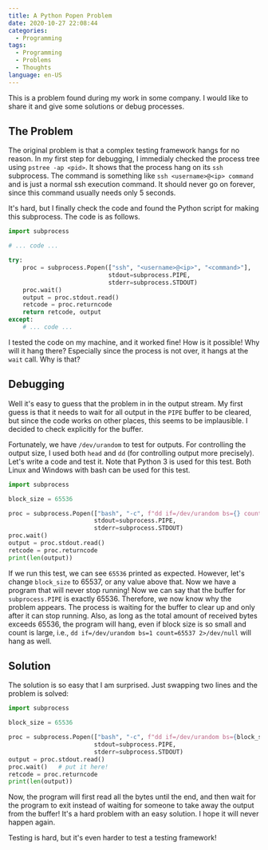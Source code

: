 ```yaml
---
title: A Python Popen Problem
date: 2020-10-27 22:08:44
categories:
  - Programming
tags:
  - Programming
  - Problems
  - Thoughts
language: en-US
---
```


This is a problem found during my work in some company. I would like to share it and give some solutions or debug processes.

## The Problem

The original problem is that a complex testing framework hangs for no reason. In my first step for debugging, I immedialy checked the process tree using `pstree -ap <pid>`. It shows that the process hang on its `ssh` subprocess. The command is something like `ssh <username>@<ip> command` and is just a normal ssh execution command. It should never go on forever, since this command usually needs only 5 seconds.

It's hard, but I finally check the code and found the Python script for making this subprocess. The code is as follows.

```python
import subprocess

# ... code ...

try:
    proc = subprocess.Popen(["ssh", "<username>@<ip>", "<command>"],
                            stdout=subprocess.PIPE,
                            stderr=subprocess.STDOUT)
    proc.wait()
    output = proc.stdout.read()
    retcode = proc.returncode
    return retcode, output
except:
    # ... code ...
```

I tested the code on my machine, and it worked fine! How is it possible! Why will it hang there? Especially since the process is not over, it hangs at the `wait` call. Why is that?

## Debugging

Well it's easy to guess that the problem in in the output stream. My first guess is that it needs to wait for all output in the `PIPE` buffer to be cleared, but since the code works on other places, this seems to be implausible. I decided to check explicitly for the buffer.

Fortunately, we have `/dev/urandom` to test for outputs. For controlling the output size, I used both `head` and `dd` (for controlling output more precisely). Let's write a code and test it. Note that Python 3 is used for this test. Both Linux and Windows with bash can be used for this test.

```python
import subprocess

block_size = 65536

proc = subprocess.Popen(["bash", "-c", f"dd if=/dev/urandom bs={} count=1 2>/dev/null"],
                        stdout=subprocess.PIPE,
                        stderr=subprocess.STDOUT)
proc.wait()
output = proc.stdout.read()
retcode = proc.returncode
print(len(output))
```

If we run this test, we can see `65536` printed as expected. However, let's change `block_size` to 65537, or any value above that. Now we have a program that will never stop running! Now we can say that the buffer for `subprocess.PIPE` is exactly 65536. Therefore, we now know why the problem appears. The process is waiting for the buffer to clear up and only after it can stop running. Also, as long as the total amount of received bytes exceeds 65536, the program will hang, even if block size is so small and count is large, i.e., `dd if=/dev/urandom bs=1 count=65537 2>/dev/null` will hang as well.

## Solution

The solution is so easy that I am surprised. Just swapping two lines and the problem is solved:

```python
import subprocess

block_size = 65536

proc = subprocess.Popen(["bash", "-c", f"dd if=/dev/urandom bs={block_size} count=1 2>/dev/null"],
                        stdout=subprocess.PIPE,
                        stderr=subprocess.STDOUT)
output = proc.stdout.read()
proc.wait()   # put it here!
retcode = proc.returncode
print(len(output))
```

Now, the program will first read all the bytes until the end, and then wait for the program to exit instead of waiting for someone to take away the output from the buffer! It's a hard problem with an easy solution. I hope it will never happen again.

Testing is hard, but it's even harder to test a testing framework!
